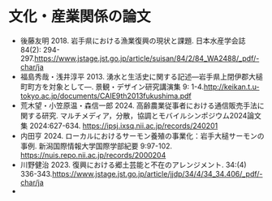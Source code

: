 # 文化・産業関係の論文

- 後藤友明 2018. 岩手県における漁業復興の現状と課題. 日本水産学会誌 84(2): 294-297.https://www.jstage.jst.go.jp/article/suisan/84/2/84_WA2488/_pdf/-char/ja
- 福島秀哉・浅井淳平 2013. 湧水と生活史に関する記述―岩手県上閉伊郡大槌町町方を対象として―. 景観・デザイン研究講演集 9: 1-4.http://keikan.t.u-tokyo.ac.jp/documents/CAIE9th2013fukushima.pdf
- 	荒木望・小笠原温・森信一郎 2024. 高齢農業従事者における通信販売手法に関する研究. マルチメディア，分散，協調とモバイルシンポジウム2024論文集 2024:627-634. https://ipsj.ixsq.nii.ac.jp/records/240201
- 内田亨 2024. ローカルにおけるサーモン養殖の事業化：岩手大槌サーモンの事例. 新潟国際情報大学国際学部紀要 9:97-102. https://nuis.repo.nii.ac.jp/records/2000204
- 川野健治 2023. 復興における郷土芸能と不在のアレンジメント. 34:(4) 336-343.https://www.jstage.jst.go.jp/article/jjdp/34/4/34_34.406/_pdf/-char/ja
- 

